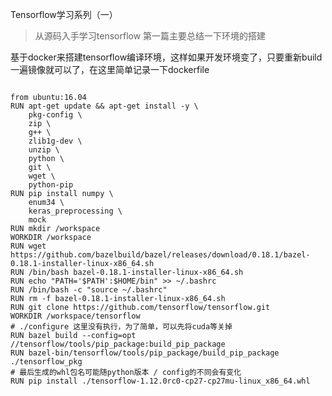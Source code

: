<!--{layout:default title:tensorflow_1}-->
Tensorflow学习系列（一）
> 从源码入手学习tensorflow 第一篇主要总结一下环境的搭建

基于docker来搭建tensorflow编译环境，这样如果开发环境变了，只要重新build一遍镜像就可以了，在这里简单记录一下dockerfile

<pre class="language-sh line-number">
<code>
from ubuntu:16.04
RUN apt-get update && apt-get install -y \
    pkg-config \
    zip \
    g++ \
    zlib1g-dev \
    unzip \
    python \
    git \
    wget \
    python-pip
RUN pip install numpy \
    enum34 \
    keras_preprocessing \
    mock
RUN mkdir /workspace
WORKDIR /workspace
RUN wget https://github.com/bazelbuild/bazel/releases/download/0.18.1/bazel-0.18.1-installer-linux-x86_64.sh
RUN /bin/bash bazel-0.18.1-installer-linux-x86_64.sh
RUN echo "PATH='$PATH':$HOME/bin" >> ~/.bashrc
RUN /bin/bash -c "source ~/.bashrc"
RUN rm -f bazel-0.18.1-installer-linux-x86_64.sh
RUN git clone https://github.com/tensorflow/tensorflow.git
WORKDIR /workspace/tensorflow
# ./configure 这里没有执行，为了简单，可以先将cuda等关掉
RUN bazel build --config=opt //tensorflow/tools/pip_package:build_pip_package
RUN bazel-bin/tensorflow/tools/pip_package/build_pip_package  ./tensorflow_pkg
# 最后生成的whl包名可能随python版本 / config的不同会有变化
RUN pip install ./tensorflow-1.12.0rc0-cp27-cp27mu-linux_x86_64.whl
</code>
</pre>


